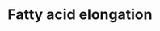 ---
annotations:
- id: PW:0000029
  parent: classic metabolic pathway
  type: Pathway Ontology
  value: fatty acid biosynthetic pathway
- id: PW:0000002
  parent: classic metabolic pathway
  type: Pathway Ontology
  value: classic metabolic pathway
authors:
- M.Braymer
- MaintBot
- Christine Chichester
- Egonw
- Eweitz
- Khanspers
citedin: ''
communities: []
description: 'Fatty acids are essential to all organisms except for archaea; they
  are major constituents of cellular membranes, and are used for energy storage and
  for posttranslational protein modifications. Most organisms are capable of synthesizing
  long chain (C12:0-C16:0) saturated fatty acids de novo. Although the initiation
  and termination reactions may vary, the cyclic series of chain-lengthening reactions
  are essentially the same across all organisms. The fatty acid chain, which starts
  as a 2-carbon chain from acetyl-CoA, is extended two carbons at a time by the addition
  of an acetyl group from malonyl-CoA. When the final length of the fatty acid is
  achieved, fatty acid synthesis is terminated. Each cycle of chain elongation involves
  5 reactions with the following enzymatic activities: malonyl transferase (EC: 2.3.1.39),
  ketoacyl synthase (EC: 2.3.1.41), ketoacyl reductase (EC: 1.1.1.100), 3-hydroxyacyl
  dehydratase (EC: 4.2.1.58, 4.2.1.59, and 4.2.1.61), and enoyl-acyl reductase (EC:
  1.3.1.10). In yeast, fatty acid biosynthesis is terminated with the release of fatty
  acyl-CoAs from fatty acid synthase (FAS), the enzyme complex that carries out de
  novo fatty acid biosynthesis. Palmitoyl- (C16) and stearoyl-CoA (C18) are the main
  products in yeast, while myristoyl-CoA (C14) is only produced in small amounts.
  To synthesize palmitoyl-CoA (C16) one acetyl-CoA and 7 malonyl-CoA molecules are
  required. The elongation substrate, malonyl-CoA is synthesized from the carboxylation
  of acetyl-CoA (EC 6.4.1.2) by the biotin-containing enzyme, acetyl-CoA carboxylase
  (Acc1p). Acetyl-CoA carboxylase is activated by the biotin:apoprotein ligase (Bpl1p).  The
  yeast FAS complex catalyzes a total of 8 reactions. The alpha subunit(Fas2p) catalyzes
  3 reactions, ketoacyl synthase (EC: 2.3.1.41),ketoacyl reductase (EC: 1.1.1.100)
  and self pantetheinylation and the yeast beta subunit (Fas1p) catalyzes 5 reactions,
  acetyltransferase (EC 2.3.1.38), malonyl transferase (EC: 2.3.1.39),3-hydroxyacyl
  dehydratase (EC: 4.2.1.58, 4.2.1.59, and 4.2.1.61),enoyl-acyl reductase (EC: 1.3.1.10),
  and palmitoyl transferase (EC:2.3.1.-).  FASs are regulated at the transcriptional
  and translational level as well as posttranslationally. In yeast, FAS is a housekeeping
  enzyme that is expressed constitutively at a low level, but its expression is also
  activated by the general yeast transcription factors Rap1, Abf1 and Reb1 and theinositol/choline-responsive
  transcription factor heterodimer, Ino2p-Ino4p. The coordinate expression of the
  two subunits also appears to be regulated by Fas1p controlling the expression of
  FAS2. The FAS subunits are further regulated by proteolytic degradation of excess
  subunits. While the intact FAS multimeric complex (alpha6beta6) is stable, its individual
  subunits are rapidly degraded.  Description source: [YeastPathways](https://pathway.yeastgenome.org/).'
last-edited: 2025-09-01
ndex: null
organisms:
- Saccharomyces cerevisiae
redirect_from:
- /index.php/Pathway:WP380
- /instance/WP380
- /instance/WP380_r140490
revision: r140490
schema-jsonld:
- '@context': https://schema.org/
  '@id': https://wikipathways.github.io/pathways/WP380.html
  '@type': Dataset
  creator:
    '@type': Organization
    name: WikiPathways
  description: 'Fatty acids are essential to all organisms except for archaea; they
    are major constituents of cellular membranes, and are used for energy storage
    and for posttranslational protein modifications. Most organisms are capable of
    synthesizing long chain (C12:0-C16:0) saturated fatty acids de novo. Although
    the initiation and termination reactions may vary, the cyclic series of chain-lengthening
    reactions are essentially the same across all organisms. The fatty acid chain,
    which starts as a 2-carbon chain from acetyl-CoA, is extended two carbons at a
    time by the addition of an acetyl group from malonyl-CoA. When the final length
    of the fatty acid is achieved, fatty acid synthesis is terminated. Each cycle
    of chain elongation involves 5 reactions with the following enzymatic activities:
    malonyl transferase (EC: 2.3.1.39), ketoacyl synthase (EC: 2.3.1.41), ketoacyl
    reductase (EC: 1.1.1.100), 3-hydroxyacyl dehydratase (EC: 4.2.1.58, 4.2.1.59,
    and 4.2.1.61), and enoyl-acyl reductase (EC: 1.3.1.10). In yeast, fatty acid biosynthesis
    is terminated with the release of fatty acyl-CoAs from fatty acid synthase (FAS),
    the enzyme complex that carries out de novo fatty acid biosynthesis. Palmitoyl-
    (C16) and stearoyl-CoA (C18) are the main products in yeast, while myristoyl-CoA
    (C14) is only produced in small amounts. To synthesize palmitoyl-CoA (C16) one
    acetyl-CoA and 7 malonyl-CoA molecules are required. The elongation substrate,
    malonyl-CoA is synthesized from the carboxylation of acetyl-CoA (EC 6.4.1.2) by
    the biotin-containing enzyme, acetyl-CoA carboxylase (Acc1p). Acetyl-CoA carboxylase
    is activated by the biotin:apoprotein ligase (Bpl1p).  The yeast FAS complex catalyzes
    a total of 8 reactions. The alpha subunit(Fas2p) catalyzes 3 reactions, ketoacyl
    synthase (EC: 2.3.1.41),ketoacyl reductase (EC: 1.1.1.100) and self pantetheinylation
    and the yeast beta subunit (Fas1p) catalyzes 5 reactions, acetyltransferase (EC
    2.3.1.38), malonyl transferase (EC: 2.3.1.39),3-hydroxyacyl dehydratase (EC: 4.2.1.58,
    4.2.1.59, and 4.2.1.61),enoyl-acyl reductase (EC: 1.3.1.10), and palmitoyl transferase
    (EC:2.3.1.-).  FASs are regulated at the transcriptional and translational level
    as well as posttranslationally. In yeast, FAS is a housekeeping enzyme that is
    expressed constitutively at a low level, but its expression is also activated
    by the general yeast transcription factors Rap1, Abf1 and Reb1 and theinositol/choline-responsive
    transcription factor heterodimer, Ino2p-Ino4p. The coordinate expression of the
    two subunits also appears to be regulated by Fas1p controlling the expression
    of FAS2. The FAS subunits are further regulated by proteolytic degradation of
    excess subunits. While the intact FAS multimeric complex (alpha6beta6) is stable,
    its individual subunits are rapidly degraded.  Description source: [YeastPathways](https://pathway.yeastgenome.org/).'
  keywords:
  - 3.1.2.2
  - CEM1
  - CO₂
  - FAS1
  - FAS2
  - H⁺
  - H₂O
  - NADP+
  - NADPH
  - OAR1
  - coenzyme A
  - palmitate
  - palmitoyl-CoA
  license: CC0
  name: Fatty acid elongation
seo: CreativeWork
title: Fatty acid elongation
wpid: WP380
---
